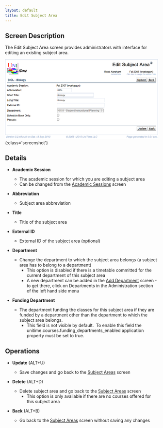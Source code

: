 ```yaml
---
layout: default
title: Edit Subject Area
---
```



## Screen Description

The Edit Subject Area screen provides administrators with interface for editing an existing subject area.

![Edit Subject Area](images/edit-subject-area-1.png){:class='screenshot'}

## Details

* **Academic Session**
	* The academic session for which you are editing a subject area
	* Can be changed from the [Academic Sessions](academic-sessions) screen

* **Abbreviation**
	* Subject area abbreviation

* **Title**
	* Title of the subject area

* **External ID**
	* External ID of the subject area (optional)

* **Department**
	* Change the department to which the subject area belongs (a subject area has to belong to a department)
		* This option is disabled if there is a timetable committed for the current department of this subject area
		* A new department can be added in the [Add Department](add-department) screen - to get there, click on Departments in the Administration section of the left hand side menu

* **Funding Department**
	* The department funding the classes for this subject area if they are funded by a department other than the department to which the subject area belongs.
		* This field is not visible by default.  To enable this field the unitime.courses.funding_departments_enabled application property must be set to true.

## Operations

* **Update** (ALT+U)
	* Save changes and go back to the [Subject Areas](subject-areas) screen

* **Delete** (ALT+D)
	* Delete subject area and go back to the [Subject Areas](subject-areas) screen
		* This option is only available if there are no courses offered for this subject area

* **Back** (ALT+B)
	* Go back to the [Subject Areas](subject-areas) screen without saving any changes

